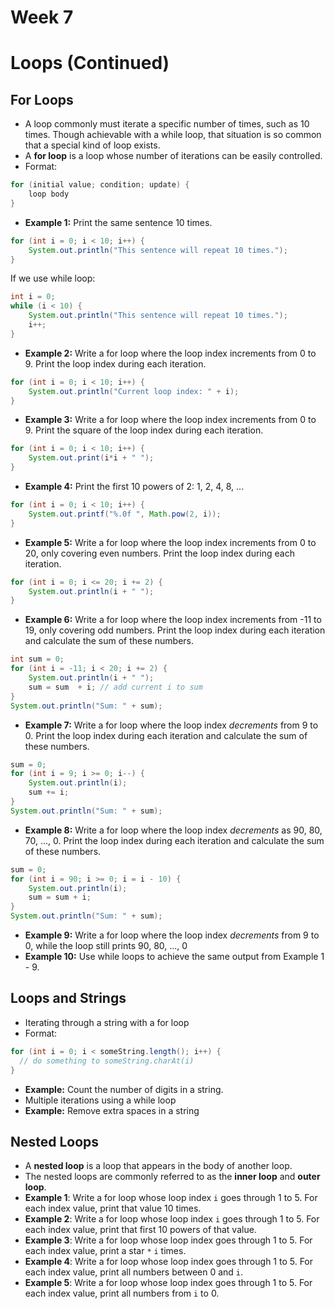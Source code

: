 # Week 7
# Loops (Continued)

## For Loops
- A loop commonly must iterate a specific number of times, such as 10 times. Though achievable with a while loop, that situation is so common that a special kind of loop exists. 
- A **for loop** is a loop whose number of iterations can be easily controlled.
- Format:
```java
for (initial value; condition; update) {
    loop body
}
```
- **Example 1:** Print the same sentence 10 times.
```java
for (int i = 0; i < 10; i++) {
    System.out.println("This sentence will repeat 10 times.");
}
```
If we use while loop:
```java
int i = 0;
while (i < 10) {
    System.out.println("This sentence will repeat 10 times.");
    i++;
}
```
- **Example 2:** Write a for loop where the loop index increments from 0 to 9. Print the loop index during each iteration.
```java
for (int i = 0; i < 10; i++) {
    System.out.println("Current loop index: " + i);
}
```
- **Example 3:** Write a for loop where the loop index increments from 0 to 9. Print the square of the loop index during each iteration.
```java
for (int i = 0; i < 10; i++) {
    System.out.print(i*i + " ");
}
```
- **Example 4:** Print the first 10 powers of 2: 1, 2, 4, 8, ...
```java
for (int i = 0; i < 10; i++) {
    System.out.printf("%.0f ", Math.pow(2, i));
}
```
- **Example 5:** Write a for loop where the loop index increments from 0 to 20, only covering even numbers. Print the loop index during each iteration.
```java
for (int i = 0; i <= 20; i += 2) {
    System.out.println(i + " ");
}
```
- **Example 6:** Write a for loop where the loop index increments from -11 to 19, only covering odd numbers. Print the loop index during each iteration and calculate the sum of these numbers.
```java
int sum = 0;
for (int i = -11; i < 20; i += 2) {
    System.out.println(i + " ");
    sum = sum  + i; // add current i to sum
}
System.out.println("Sum: " + sum);
```
- **Example 7:** Write a for loop where the loop index *decrements* from 9 to 0. Print the loop index during each iteration and calculate the sum of these numbers.
```java
sum = 0;
for (int i = 9; i >= 0; i--) {
    System.out.println(i);
    sum += i;
}
System.out.println("Sum: " + sum);
```
- **Example 8:** Write a for loop where the loop index *decrements* as 90, 80, 70, ..., 0. Print the loop index during each iteration and calculate the sum of these numbers.
```java
sum = 0;
for (int i = 90; i >= 0; i = i - 10) {
    System.out.println(i);
    sum = sum + i;
}
System.out.println("Sum: " + sum);
```
- **Example 9:** Write a for loop where the loop index *decrements* from 9 to 0, while the loop still prints 90, 80, ..., 0
- **Example 10:** Use while loops to achieve the same output from Example 1 - 9.

## Loops and Strings
- Iterating through a string with a for loop
- Format:
```java
for (int i = 0; i < someString.length(); i++) {
  // do something to someString.charAt(i)
}
```
- **Example:** Count the number of digits in a string.
- Multiple iterations using a while loop
- **Example:** Remove extra spaces in a string

## Nested Loops
- A **nested loop** is a loop that appears in the body of another loop. 
- The nested loops are commonly referred to as the **inner loop** and **outer loop**.
- **Example 1**: Write a for loop whose loop index `i` goes through 1 to 5. For each index value, print that value 10 times.
- **Example 2**: Write a for loop whose loop index `i` goes through 1 to 5. For each index value, print that first 10 powers of that value.
- **Example 3**: Write a for loop whose loop index goes through 1 to 5. For each index value, print a star `*`  `i` times.
- **Example 4**: Write a for loop whose loop index goes through 1 to 5. For each index value, print all numbers between 0 and `i`.
- **Example 5**: Write a for loop whose loop index goes through 1 to 5. For each index value, print all numbers from `i` to 0.


